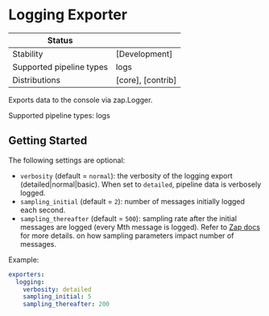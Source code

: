 # Logging Exporter

| Status                   |                   |
| ------------------------ |-------------------|
| Stability                | [Development]     |
| Supported pipeline types | logs              |
| Distributions            | [core], [contrib] |

Exports data to the console via zap.Logger.

Supported pipeline types: logs

## Getting Started

The following settings are optional:

- `verbosity` (default = `normal`): the verbosity of the logging export
  (detailed|normal|basic). When set to `detailed`, pipeline data is verbosely
  logged.
- `sampling_initial` (default = `2`): number of messages initially logged each
  second.
- `sampling_thereafter` (default = `500`): sampling rate after the initial
  messages are logged (every Mth message is logged). Refer to [Zap
  docs](https://godoc.org/go.uber.org/zap/zapcore#NewSampler) for more details.
  on how sampling parameters impact number of messages.


Example:

```yaml
exporters:
  logging:
    verbosity: detailed
    sampling_initial: 5
    sampling_thereafter: 200
```

